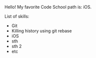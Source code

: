 Hello!
My favorite Code School path is: iOS.

List of skills:
* Git
* Killing history using git rebase
* iOS
* sth
* sth 2
* etc
